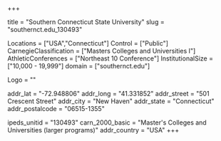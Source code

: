 
+++

title = "Southern Connecticut State University"
slug = "southernct.edu_130493"

Locations = ["USA","Connecticut"]
Control = ["Public"]
CarnegieClassification = ["Masters Colleges and Universities I"]
AthleticConferences = ["Northeast 10 Conference"]
InstitutionalSize = ["10,000 - 19,999"]
domain = ["southernct.edu"]

Logo = ""

addr_lat = "-72.948806"
addr_long = "41.331852"
addr_street = "501 Crescent Street"
addr_city = "New Haven"
addr_state = "Connecticut"
addr_postalcode = "06515-1355"

ipeds_unitid = "130493"
carn_2000_basic = "Master's Colleges and Universities (larger programs)"
addr_country = "USA"
+++
    
